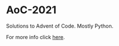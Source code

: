 # AoC-2021

Solutions to Advent of Code.
Mostly Python.

For more info click [here](https://adventofcode.com/).
